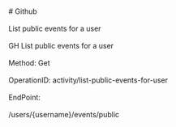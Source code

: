 <br>#     Github</br>
<br>List public events for a user</br>
<br>GH List public events for a user</br>
<br>Method: Get</br>
<br>OperationID: activity/list-public-events-for-user</br>
<br>EndPoint:</br>
<br>/users/{username}/events/public</br>
